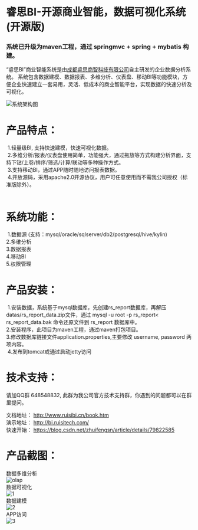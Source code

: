 # 睿思BI-开源商业智能，数据可视化系统 (开源版)

### 系统已升级为maven工程，通过 springmvc + spring + mybatis 构建。

“睿思BI”商业智能系统是由[成都睿思商智科技有限公司](https://www.ruisitech.com)自主研发的企业数据分析系统。 系统包含数据建模、数据报表、多维分析、仪表盘、移动BI等功能模块，方便企业快速建立一套易用，灵活、低成本的商业智能平台，实现数据的快速分析及可视化。 <br>

![系统架构图](https://www.ruisitech.com/img/xtjgt.png)  <br/>

# 产品特点：<br>
  1.轻量级BI, 支持快速建模，快速可视化数据。 <br> 
  2.多维分析/报表/仪表盘使用简单，功能强大，通过拖放等方式构建分析界面，支持下钻/上卷/排序/筛选/计算/联动等多种操作方式。 <br>
  3.支持移动BI，通过APP随时随地访问报表数据。 <br>
  4.开放源码，采用apache2.0开源协议，用户可任意使用而不需我公司授权（标准版除外）。<br>
  
# 系统功能：<br>
  1.数据源 (支持：mysql/oracle/sqlserver/db2/postgresql/hive/kylin) <br>
  2.多维分析 <br>
  3.数据报表 <br>
  4.移动BI <br> 
  5.权限管理  <br>
  
# 产品安装：<br/>
  1.安装数据，系统基于mysql数据库，先创建rs_report数据库，再解压datas/rs_report_data.zip文件，通过 mysql -u root -p rs_report< rs_report_data.bak 命令还原文件到 rs_report 数据库中。 <br>
  2.安装程序，此项目为maven工程，通过maven打包项目。 <br>
  3.修改数据库链接文件application.properties,主要修改 username, password 两项内容。  <br>
  4.发布到tomcat或通过启动jetty访问 <br>
<p/>

# 技术支持：<br/>
请加QQ群 648548832, 此群为我公司官方技术支持群，你遇到的问题都可以在群里提问。<br/>
<p/>

文档地址： http://www.ruisibi.cn/book.htm <br/>
演示地址： http://bi.ruisitech.com/  <br/>
快速开始： https://blog.csdn.net/zhuifengsn/article/details/79822585 <br/>
<p/>

# 产品截图：<br/>

数据多维分析<br/>
![olap](http://www.ruisitech.com/img/olap12.png?v2)  <br/>
数据可视化<br/>
![1](http://www.ruisibi.cn/img/ybpnew.png?v3)  <br/>
数据建模<br/>
![2](http://www.ruisibi.cn/img/kybmodel.png?v1)  <br/>
APP访问<br/>
![3](http://www.ruisitech.com/img/3g/IMG_1292.PNG?v3)  <br/>
